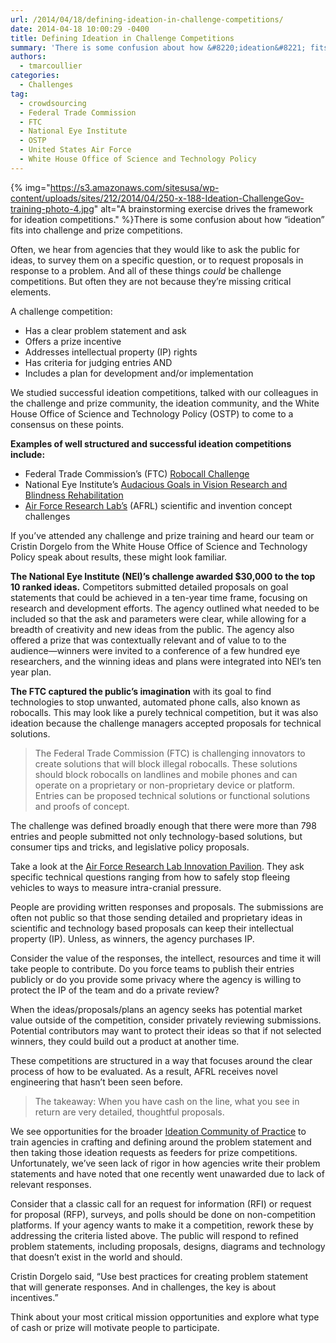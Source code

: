 ```yaml
---
url: /2014/04/18/defining-ideation-in-challenge-competitions/
date: 2014-04-18 10:00:29 -0400
title: Defining Ideation in Challenge Competitions
summary: 'There is some confusion about how &#8220;ideation&#8221; fits into challenge and prize competitions. Often, we hear from agencies that they would like to ask the public for ideas, to survey them on a specific question, or to request proposals in response to a problem.'
authors:
  - tmarcoullier
categories:
  - Challenges
tag:
  - crowdsourcing
  - Federal Trade Commission
  - FTC
  - National Eye Institute
  - OSTP
  - United States Air Force
  - White House Office of Science and Technology Policy
---
```


{% img="https://s3.amazonaws.com/sitesusa/wp-content/uploads/sites/212/2014/04/250-x-188-Ideation-ChallengeGov-training-photo-4.jpg" alt="A brainstorming exercise drives the framework for ideation competitions." %}There is some confusion about how &#8220;ideation&#8221; fits into challenge and prize competitions.

Often, we hear from agencies that they would like to ask the public for ideas, to survey them on a specific question, or to request proposals in response to a problem. And all of these things _could_ be challenge competitions. But often they are not because they&#8217;re missing critical elements.

A challenge competition:

  * Has a clear problem statement and ask
  * Offers a prize incentive
  * Addresses intellectual property (IP) rights
  * Has criteria for judging entries AND
  * Includes a plan for development and/or implementation

We studied successful ideation competitions, talked with our colleagues in the challenge and prize community, the ideation community, and the White House Office of Science and Technology Policy (OSTP) to come to a consensus on these points.

**Examples of well structured and successful ideation competitions include:**

  * Federal Trade Commission&#8217;s (FTC) <a href="http://robocall.challengepost.com/" target="_blank">Robocall Challenge</a>
  * National Eye Institute&#8217;s <a href="https://www.nei.nih.gov/challenge/" target="_blank">Audacious Goals in Vision Research and Blindness Rehabilitation</a>
  * <a href="https://www.innocentive.com/ar/challenge/browse?pavilionName=Tec%5EEdge+%28Air+Force%29&pavilionId=1925&source=pavilion" target="_blank">Air Force Research Lab&#8217;s</a> (AFRL) scientific and invention concept challenges

If you&#8217;ve attended any challenge and prize training and heard our team or Cristin Dorgelo from the White House Office of Science and Technology Policy speak about results, these might look familiar.

**The National Eye Institute (NEI)&#8217;s challenge awarded $30,000 to the top 10 ranked ideas.** Competitors submitted detailed proposals on goal statements that could be achieved in a ten-year time frame, focusing on research and development efforts. The agency outlined what needed to be included so that the ask and parameters were clear, while allowing for a breadth of creativity and new ideas from the public. The agency also offered a prize that was contextually relevant and of value to to the audience—winners were invited to a conference of a few hundred eye researchers, and the winning ideas and plans were integrated into NEI&#8217;s ten year plan.

**The FTC captured the public&#8217;s imagination** with its goal to find technologies to stop unwanted, automated phone calls, also known as robocalls. This may look like a purely technical competition, but it was also ideation because the challenge managers accepted proposals for technical solutions.

> The Federal Trade Commission (FTC) is challenging innovators to create solutions that will block illegal robocalls. These solutions should block robocalls on landlines and mobile phones and can operate on a proprietary or non-proprietary device or platform. Entries can be proposed technical solutions or functional solutions and proofs of concept.

The challenge was defined broadly enough that there were more than 798 entries and people submitted not only technology-based solutions, but consumer tips and tricks, and legislative policy proposals.

Take a look at the [Air Force Research Lab Innovation Pavilion](https://www.innocentive.com/ar/challenge/browse?pavilionName=Tec%5EEdge+%28Air+Force%29&pavilionId=1925&source=pavilion). They ask specific technical questions ranging from how to safely stop fleeing vehicles to ways to measure intra-cranial pressure.

People are providing written responses and proposals. The submissions are often not public so that those sending detailed and proprietary ideas in scientific and technology based proposals can keep their intellectual property (IP). Unless, as winners, the agency purchases IP.

Consider the value of the responses, the intellect, resources and time it will take people to contribute. Do you force teams to publish their entries publicly or do you provide some privacy where the agency is willing to protect the IP of the team and do a private review?

When the ideas/proposals/plans an agency seeks has potential market value outside of the competition, consider privately reviewing submissions. Potential contributors may want to protect their ideas so that if not selected winners, they could build out a product at another time.

These competitions are structured in a way that focuses around the clear process of how to be evaluated. As a result, AFRL receives novel engineering that hasn&#8217;t been seen before.

> The takeaway: When you have cash on the line, what you see in return are very detailed, thoughtful proposals.

We see opportunities for the broader [Ideation Community of Practice](mailto:eip@dhs.gov) to train agencies in crafting and defining around the problem statement and then taking those ideation requests as feeders for prize competitions. Unfortunately, we&#8217;ve seen lack of rigor in how agencies write their problem statements and have noted that one recently went unawarded due to lack of relevant responses.

Consider that a classic call for an request for information (RFI) or request for proposal (RFP), surveys, and polls should be done on non-competition platforms. If your agency wants to make it a competition, rework these by addressing the criteria listed above. The public will respond to refined problem statements, including proposals, designs, diagrams and technology that doesn&#8217;t exist in the world and should.

Cristin Dorgelo said, &#8220;Use best practices for creating problem statement that will generate responses. And in challenges, the key is about incentives.&#8221;

Think about your most critical mission opportunities and explore what type of cash or prize will motivate people to participate.